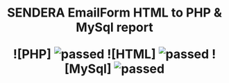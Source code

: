 <center><h1>SENDERA EmailForm HTML to PHP & MySql report
  
![PHP] <img src="https://img.shields.io/badge/PHP-4%3C-blue.svg" alt="passed">
![HTML] <img src="https://img.shields.io/badge/HTML-all-red.svg" alt="passed">
![MySql] <img src="https://img.shields.io/badge/MySql-5<-green.svg" alt="passed">
